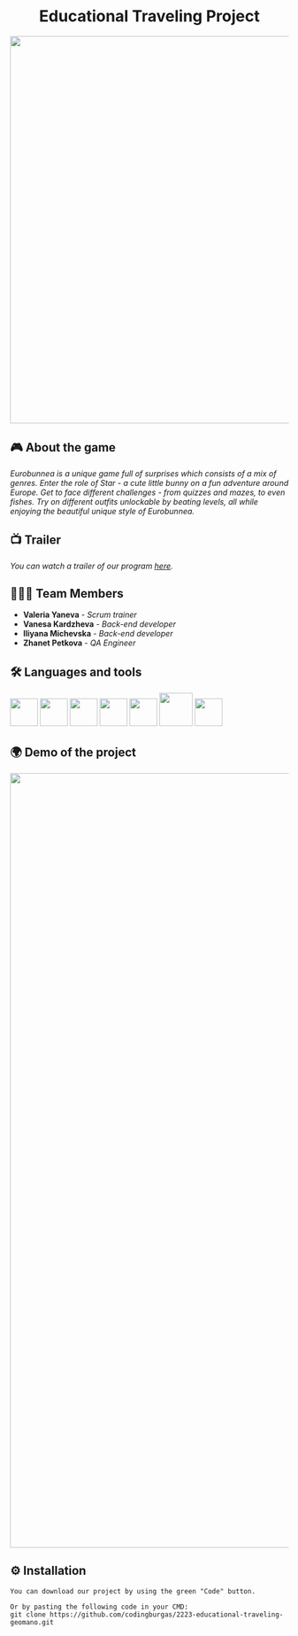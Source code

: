 <h1 align="center">Educational Traveling Project</h1>

<p align="center">
<img src="https://cdn.discordapp.com/attachments/1031622618983440487/1043872486518968320/github-banner.png" width="700px">
</p>


## 🎮 About the game
*Eurobunnea is a unique game full of surprises which consists of a mix of genres. Enter the role of Star - a cute little bunny on a fun adventure around Europe. Get to face different challenges - from quizzes and mazes, to even fishes. Try on different outfits unlockable by beating levels, all while enjoying the beautiful unique style of Eurobunnea.*

## 📺 Trailer

*You can watch a trailer of our program <a href="https://codingburgas-my.sharepoint.com/:v:/g/personal/zypetkova20_codingburgas_bg/EbPK5mRTlO9IkJSES1Dws0cBNeDahj4Tgm5EQPNLkyVzQg?e=dLY7pi">here</a>.*


## 👩🏻‍💻 Team Members
* **Valeria Yaneva** - *Scrum trainer* 
* **Vanesa Kardzheva** - *Back-end developer* 
* **Iliyana Michevska** - *Back-end developer* 
* **Zhanet Petkova** - *QA Engineer* 


## 🛠️ Languages and tools
<p align="left"> 
 <img src="https://upload.wikimedia.org/wikipedia/commons/thumb/f/f4/Raylib_logo.png/120px-Raylib_logo.png?20200407220851" width = "50px"/>
 <img src="https://cdn-icons-png.flaticon.com/512/25/25231.png" width = "50px"/>
 <img src="https://img.icons8.com/color/48/000000/c-plus-plus-logo.png" width = "50px"/>
 <img src="https://yoolk.ninja/wp-content/uploads/2020/06/Apps-Clip-Studio-Paint-1024x1024.png" width = "50px"/>
 <img src="https://upload.wikimedia.org/wikipedia/commons/thumb/9/9a/Visual_Studio_Code_1.35_icon.svg/2048px-Visual_Studio_Code_1.35_icon.svg.png" width = "50px"/>
 <img src="https://financesonline.com/uploads/2020/06/testcaselab-small-thumbnail.png" height = "60px"/>
 <img src="https://seeklogo.com/images/C/clickup-symbol-logo-BB24230BBB-seeklogo.com.png" width = "50px"/>
</p>


 ## 🌍 Demo of the project

<p align="center">
<img src="https://cdn.discordapp.com/attachments/1031622618983440487/1043882455419068467/demo-banner.png" width = "1400px" >
</p>


## ⚙ Installation
```
You can download our project by using the green "Code" button.

Or by pasting the following code in your CMD:
git clone https://github.com/codingburgas/2223-educational-traveling-geomano.git
